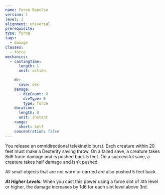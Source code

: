 ```yaml
---
name: Force Repulse
version: 1
level: 3
alignment: universal
prerequisite: 
type: force
tags:
  - damage
classes:
  - force
mechanics:
  - castingTime:
      length: 1
      unit: action

    dc:
      save: dex
    damage:
      - dieCount: 8
        dieType: 6
        type: force
    duration:
      length: 0
      unit: instant
    range:
      short: Self
    concentration: false
---
```

You release an omnidirectional telekinetic burst. Each creature within 20 feet must make a Dexterity saving throw. On a failed save, a creature takes 8d6 force damage and is pushed back 5 feet. On a successful save, a creature takes half damage and isn't pushed.

All small objects that are not worn or carried are also pushed 5 feet back.

***__At Higher Levels__:*** When you cast this power using a force slot of 4th level or higher, the damage increases by 1d6 for each slot level above 3rd.
    